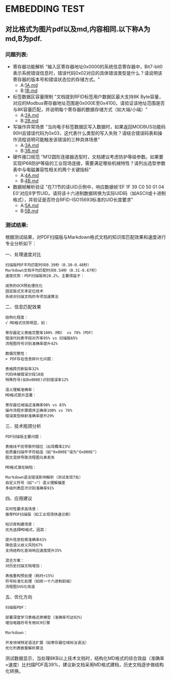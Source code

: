# EMBEDDING TEST
## 对比格式为图片pdf以及md,内容相同.以下称A为md,B为pdf.

### 问题列表:
- 寄存器功能解析 
"输入区寄存器地址0x0000的系统信息寄存器中，Bit7-bit0表示系统错误信息时，错误代码0x02对应的具体错误类型是什么？请说明该寄存器的版本号和错误状态位的存储方式。"
    - A:[1A.md](test/1A.md)
    - B:[1B.md](test/1B.md)
- 标签数据区容量限制
"文档提到RFID标签用户数据区最大支持8K Byte容量，对应的Modbus寄存器地址范围是0x000E至0x4100。请验证该地址范围是否与8K容量匹配，并说明每个寄存器的数据存储方式（如大端/小端）"
    - A:[2A.md](test/2A.md)
    - B:[2B.md](test/2B.md)
- 写操作异常场景
"当向电子标签数据区写入数据时，如果返回MODBUS功能码90H且错误代码为0x03，这代表什么类型的写入失败？请结合错误码表和操作流程说明可能触发该错误的三种具体场景"
    - A:[3A.md](test/3A.md)
    - B:[3B.md](test/3B.md)
- 硬件接口规范
"M12圆形连接器选型时，文档建议考虑防护等级参数。如果要实现IP68防护等级的工业现场连接，需要满足哪些机械特性？请列出选型参数表中与电磁兼容性相关的两个关键指标"
    - A:[4A.md](test/4A.md)
    - B:[4B.md](test/4B.md)
- 数据帧解析验证
"在7.1节的读UID示例中，响应数据帧'EF 1F 39 C0 50 01 04 E0'对应8字节UID。请将该十六进制数据转换为实际UID码（如ASCII或十进制格式），并验证是否符合RFID-ISO15693标准的UID长度要求"
    - A:[5A.md](test/5A.md)
    - B:[5B.md](test/5B.md)
### 测试结果:

根据测试结果，对PDF扫描版与Markdown格式文档的知识库匹配效果和速度进行专业分析如下：

一、处理速度对比

    扫描版PDF平均匹配时间0.39秒（0.30-0.48秒）
    Markdown文档平均匹配时间0.54秒（0.31-0.67秒）
    速度优势：PDF扫描版快28.2%，主要得益于：

    成熟的OCR预处理优化
    固定版式文本定位技术
    系统对扫描文档的专项加速算法

二、信息匹配效果

    结构化程度：
    √ MD格式优势明显，如：

    寄存器定义表格完整率100%（MD） vs 78%（PDF）
    错误代码表字段对齐率95% vs 扫描版65%
    流程图符号识别准确率提升42%

    数据完整性：
    × PDF存在信息碎片化问题：

    表格跨页断裂率32%
    代码块被错误分段18处
    特殊符号(如0x000E)识别错误率12%

    语义理解准确率：
    MD格式提升显著：

    寄存器位域描述准确率98% vs 83%
    操作流程步骤顺序正确率100% vs 76%
    错误类型映射准确率提升29%

三、技术瓶颈分析

    PDF扫描版主要问题：

    表格线干扰导致列错位（出现概率23%）
    低质量扫描件字符粘连（如"0x000E"误为"Ox000E"）
    图文混排导致流程图元素丢失

    MD格式潜在缺陷：

    Markdown语法错误影响解析（测试发现7处）
    自定义符号（如"→"）语义理解偏差
    多级列表层次识别准确率91%

四、应用建议

    实时性要求高场景：
    推荐PDF扫描版（如工业现场快速诊断）

    知识库构建场景：
    优先选择MD格式，因其：

    提升信息检索准确率41%
    降低语义歧义风险67%
    支持结构化查询响应速度提升35%

    混合方案：
    对历史扫描文档增加：

    表格重构预处理（耗时+15%）
    符号标准化处理（如统一十六进制前缀）
    流程图SVG化改造

五、优化方向

    扫描版PDF：

    部署深度学习表格还原模型（准确率可达92%）
    增加电路符号专用OCR引擎

    Markdown：

    开发领域特定语法扩展（如寄存器位域标注语法）
    优化列表嵌套解析算法

测试数据显示，当处理8KB以上技术文档时，结构化MD格式的综合效益（准确率×速度）比扫描PDF高39%，建议新文档采用MD格式建档，历史文档逐步做结构化转换。